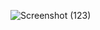 ![Screenshot (123)](https://github.com/user-attachments/assets/543b75ea-1731-4aad-8a69-5096091d1b7c)
